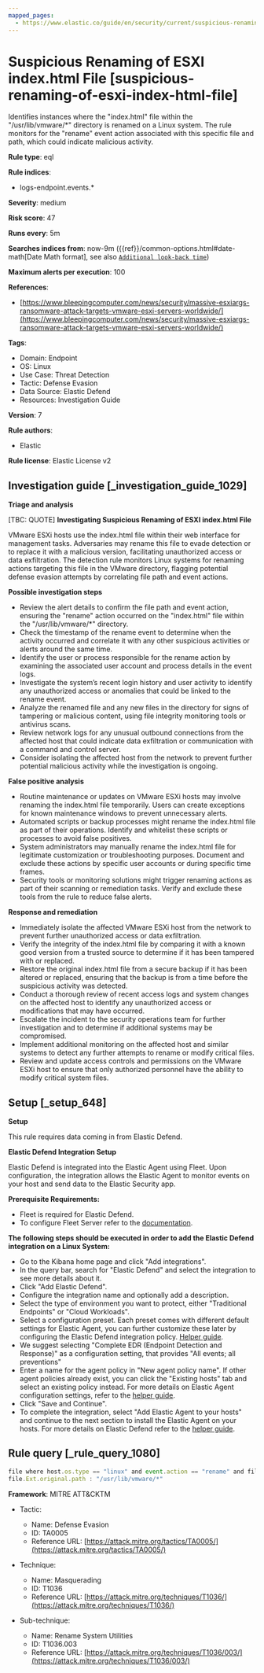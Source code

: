 ```yaml
---
mapped_pages:
  - https://www.elastic.co/guide/en/security/current/suspicious-renaming-of-esxi-index-html-file.html
---
```


# Suspicious Renaming of ESXI index.html File [suspicious-renaming-of-esxi-index-html-file]

Identifies instances where the "index.html" file within the "/usr/lib/vmware/*" directory is renamed on a Linux system. The rule monitors for the "rename" event action associated with this specific file and path, which could indicate malicious activity.

**Rule type**: eql

**Rule indices**:

* logs-endpoint.events.*

**Severity**: medium

**Risk score**: 47

**Runs every**: 5m

**Searches indices from**: now-9m ({{ref}}/common-options.html#date-math[Date Math format], see also [`Additional look-back time`](docs-content://solutions/security/detect-and-alert/create-detection-rule.md#rule-schedule))

**Maximum alerts per execution**: 100

**References**:

* [https://www.bleepingcomputer.com/news/security/massive-esxiargs-ransomware-attack-targets-vmware-esxi-servers-worldwide/](https://www.bleepingcomputer.com/news/security/massive-esxiargs-ransomware-attack-targets-vmware-esxi-servers-worldwide/)

**Tags**:

* Domain: Endpoint
* OS: Linux
* Use Case: Threat Detection
* Tactic: Defense Evasion
* Data Source: Elastic Defend
* Resources: Investigation Guide

**Version**: 7

**Rule authors**:

* Elastic

**Rule license**: Elastic License v2

## Investigation guide [_investigation_guide_1029]

**Triage and analysis**

[TBC: QUOTE]
**Investigating Suspicious Renaming of ESXI index.html File**

VMware ESXi hosts use the index.html file within their web interface for management tasks. Adversaries may rename this file to evade detection or to replace it with a malicious version, facilitating unauthorized access or data exfiltration. The detection rule monitors Linux systems for renaming actions targeting this file in the VMware directory, flagging potential defense evasion attempts by correlating file path and event actions.

**Possible investigation steps**

* Review the alert details to confirm the file path and event action, ensuring the "rename" action occurred on the "index.html" file within the "/usr/lib/vmware/*" directory.
* Check the timestamp of the rename event to determine when the activity occurred and correlate it with any other suspicious activities or alerts around the same time.
* Identify the user or process responsible for the rename action by examining the associated user account and process details in the event logs.
* Investigate the system’s recent login history and user activity to identify any unauthorized access or anomalies that could be linked to the rename event.
* Analyze the renamed file and any new files in the directory for signs of tampering or malicious content, using file integrity monitoring tools or antivirus scans.
* Review network logs for any unusual outbound connections from the affected host that could indicate data exfiltration or communication with a command and control server.
* Consider isolating the affected host from the network to prevent further potential malicious activity while the investigation is ongoing.

**False positive analysis**

* Routine maintenance or updates on VMware ESXi hosts may involve renaming the index.html file temporarily. Users can create exceptions for known maintenance windows to prevent unnecessary alerts.
* Automated scripts or backup processes might rename the index.html file as part of their operations. Identify and whitelist these scripts or processes to avoid false positives.
* System administrators may manually rename the index.html file for legitimate customization or troubleshooting purposes. Document and exclude these actions by specific user accounts or during specific time frames.
* Security tools or monitoring solutions might trigger renaming actions as part of their scanning or remediation tasks. Verify and exclude these tools from the rule to reduce false alerts.

**Response and remediation**

* Immediately isolate the affected VMware ESXi host from the network to prevent further unauthorized access or data exfiltration.
* Verify the integrity of the index.html file by comparing it with a known good version from a trusted source to determine if it has been tampered with or replaced.
* Restore the original index.html file from a secure backup if it has been altered or replaced, ensuring that the backup is from a time before the suspicious activity was detected.
* Conduct a thorough review of recent access logs and system changes on the affected host to identify any unauthorized access or modifications that may have occurred.
* Escalate the incident to the security operations team for further investigation and to determine if additional systems may be compromised.
* Implement additional monitoring on the affected host and similar systems to detect any further attempts to rename or modify critical files.
* Review and update access controls and permissions on the VMware ESXi host to ensure that only authorized personnel have the ability to modify critical system files.


## Setup [_setup_648]

**Setup**

This rule requires data coming in from Elastic Defend.

**Elastic Defend Integration Setup**

Elastic Defend is integrated into the Elastic Agent using Fleet. Upon configuration, the integration allows the Elastic Agent to monitor events on your host and send data to the Elastic Security app.

**Prerequisite Requirements:**

* Fleet is required for Elastic Defend.
* To configure Fleet Server refer to the [documentation](docs-content://reference/ingestion-tools/fleet/fleet-server.md).

**The following steps should be executed in order to add the Elastic Defend integration on a Linux System:**

* Go to the Kibana home page and click "Add integrations".
* In the query bar, search for "Elastic Defend" and select the integration to see more details about it.
* Click "Add Elastic Defend".
* Configure the integration name and optionally add a description.
* Select the type of environment you want to protect, either "Traditional Endpoints" or "Cloud Workloads".
* Select a configuration preset. Each preset comes with different default settings for Elastic Agent, you can further customize these later by configuring the Elastic Defend integration policy. [Helper guide](docs-content://solutions/security/configure-elastic-defend/configure-an-integration-policy-for-elastic-defend.md).
* We suggest selecting "Complete EDR (Endpoint Detection and Response)" as a configuration setting, that provides "All events; all preventions"
* Enter a name for the agent policy in "New agent policy name". If other agent policies already exist, you can click the "Existing hosts" tab and select an existing policy instead. For more details on Elastic Agent configuration settings, refer to the [helper guide](docs-content://reference/ingestion-tools/fleet/agent-policy.md).
* Click "Save and Continue".
* To complete the integration, select "Add Elastic Agent to your hosts" and continue to the next section to install the Elastic Agent on your hosts. For more details on Elastic Defend refer to the [helper guide](docs-content://solutions/security/configure-elastic-defend/install-elastic-defend.md).


## Rule query [_rule_query_1080]

```js
file where host.os.type == "linux" and event.action == "rename" and file.name : "index.html" and
file.Ext.original.path : "/usr/lib/vmware/*"
```

**Framework**: MITRE ATT&CKTM

* Tactic:

    * Name: Defense Evasion
    * ID: TA0005
    * Reference URL: [https://attack.mitre.org/tactics/TA0005/](https://attack.mitre.org/tactics/TA0005/)

* Technique:

    * Name: Masquerading
    * ID: T1036
    * Reference URL: [https://attack.mitre.org/techniques/T1036/](https://attack.mitre.org/techniques/T1036/)

* Sub-technique:

    * Name: Rename System Utilities
    * ID: T1036.003
    * Reference URL: [https://attack.mitre.org/techniques/T1036/003/](https://attack.mitre.org/techniques/T1036/003/)



